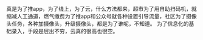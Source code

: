 真是为了推app，为了线上，为了云，什么方法都来，超市为了用自助扫码机，就缩减人工通道，燃气缴费为了推app和公众号就各种设置引导流量，社区为了摄像头任务，各种加摄像头，升级摄像头，都是为了谁呢，不知道。
为了信息化的基础录入，手段是层出不穷，云真的很高也很空。
